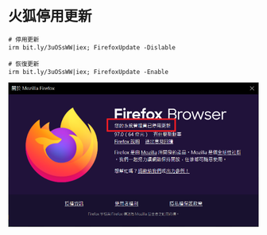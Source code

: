 # 火狐停用更新
```
# 停用更新
irm bit.ly/3uOSsWW|iex; FirefoxUpdate -Dislable

# 恢復更新
irm bit.ly/3uOSsWW|iex; FirefoxUpdate -Enable
```

![](img/FirefoxDisableUpdate.png)